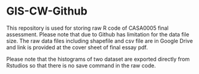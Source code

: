 # GIS-CW-Github
 
This repository is used for storing raw R code of CASA0005 final assessment. Please note that due to Github has limitation for the data file size. The raw data files including shapefile and csv file are in Google Drive and link is provided at the cover sheet of final essay pdf.

Please note that the histograms of two dataset are exported directly from Rstudios so that there is no save command in the raw code. 